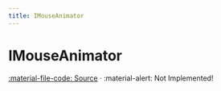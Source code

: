 ```yaml
---
title: IMouseAnimator
---
```


# IMouseAnimator
[:material-file-code: Source](https://github.com/habetuz/GameSense/blob/main/Animation/IMouseAnimator.cs) · :material-alert: Not Implemented!